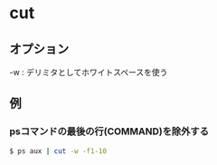 # cut
## オプション
-w : デリミタとしてホワイトスペースを使う

## 例
### psコマンドの最後の行(COMMAND)を除外する
```sh
$ ps aux | cut -w -f1-10
```
